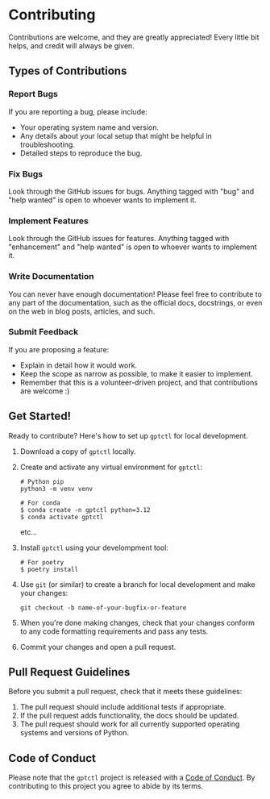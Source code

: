 # Contributing

Contributions are welcome, and they are greatly appreciated! Every little bit
helps, and credit will always be given.

## Types of Contributions

### Report Bugs

If you are reporting a bug, please include:

* Your operating system name and version.
* Any details about your local setup that might be helpful in troubleshooting.
* Detailed steps to reproduce the bug.

### Fix Bugs

Look through the GitHub issues for bugs. Anything tagged with "bug" and "help
wanted" is open to whoever wants to implement it.

### Implement Features

Look through the GitHub issues for features. Anything tagged with "enhancement"
and "help wanted" is open to whoever wants to implement it.

### Write Documentation

You can never have enough documentation! Please feel free to contribute to any
part of the documentation, such as the official docs, docstrings, or even
on the web in blog posts, articles, and such.

### Submit Feedback

If you are proposing a feature:

* Explain in detail how it would work.
* Keep the scope as narrow as possible, to make it easier to implement.
* Remember that this is a volunteer-driven project, and that contributions
  are welcome :)

## Get Started!

Ready to contribute? Here's how to set up `gptctl` for local development.

1. Download a copy of `gptctl` locally.

2. Create and activate any virtual environment for `gptctl`:

    ```console
    # Python pip
    python3 -m venv venv

    ```

    ```console
    # For conda
    $ conda create -n gptctl python=3.12
    $ conda activate gptctl
    ```

    etc...

3. Install `gptctl` using your develompment tool:

    ```console
    # For poetry
    $ poetry install
    ```

4. Use `git` (or similar) to create a branch for local development and make your changes:

    ```console
    git checkout -b name-of-your-bugfix-or-feature

    ```

5. When you're done making changes, check that your changes conform to any code formatting requirements and pass any tests.

6. Commit your changes and open a pull request.

## Pull Request Guidelines

Before you submit a pull request, check that it meets these guidelines:

1. The pull request should include additional tests if appropriate.
2. If the pull request adds functionality, the docs should be updated.
3. The pull request should work for all currently supported operating systems and versions of Python.

## Code of Conduct

Please note that the `gptctl` project is released with a
[Code of Conduct](./CONDUCT.md). By contributing to this project you agree to abide by its terms.
